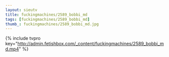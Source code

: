 ```yaml
--- 
layout: sieutv
title: fuckingmachines/2589_bobbi_md
tags: [fuckingmachines/2589_bobbi_md]
thumb_: fuckingmachines/2589_bobbi_md.jpg
---
```

{% include tvpro key="http://admin.fetishbox.com/_content/fuckingmachines/2589_bobbi_md.mp4" %} 
